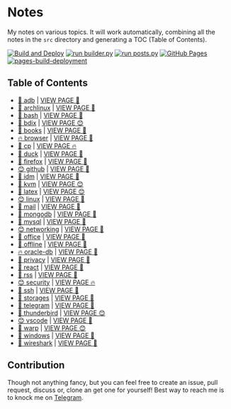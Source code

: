 # Notes

My notes on various topics. It will work automatically, combining all the notes in the `src` directory and generating a TOC (Table of Contents).

[![Build and Deploy](https://github.com/SharafatKarim/notes/actions/workflows/action.yml/badge.svg)](https://github.com/SharafatKarim/notes/actions/workflows/action.yml)
[![run builder.py](https://github.com/SharafatKarim/notes/actions/workflows/action.yml/badge.svg)](https://github.com/SharafatKarim/notes/actions/workflows/action.yml)
[![run posts.py](https://github.com/SharafatKarim/notes/actions/workflows/posts.yml/badge.svg)](https://github.com/SharafatKarim/notes/actions/workflows/posts.yml)
[![GitHub Pages](https://github.com/SharafatKarim/notes/actions/workflows/gh-pages.yml/badge.svg)](https://github.com/SharafatKarim/notes/actions/workflows/gh-pages.yml)
[![pages-build-deployment](https://github.com/SharafatKarim/notes/actions/workflows/pages/pages-build-deployment/badge.svg)](https://github.com/SharafatKarim/notes/actions/workflows/pages/pages-build-deployment)


## Table of Contents

- [🎸 adb](src/adb.md) | <a href='https://sharafat.is-a.dev/notes/adb' target='_blank'>VIEW PAGE 🎸</a>
- [🎸 archlinux](src/archlinux.md) | <a href='https://sharafat.is-a.dev/notes/archlinux' target='_blank'>VIEW PAGE 🎸</a>
- [🎸 bash](src/bash.md) | <a href='https://sharafat.is-a.dev/notes/bash' target='_blank'>VIEW PAGE 🌈</a>
- [🤖 bdix](src/bdix.md) | <a href='https://sharafat.is-a.dev/notes/bdix' target='_blank'>VIEW PAGE 😊</a>
- [🎉 books](src/books.md) | <a href='https://sharafat.is-a.dev/notes/books' target='_blank'>VIEW PAGE 🤖</a>
- [🔥 browser](src/browser.md) | <a href='https://sharafat.is-a.dev/notes/browser' target='_blank'>VIEW PAGE 🍕</a>
- [🌟 cp](src/cp.md) | <a href='https://sharafat.is-a.dev/notes/cp' target='_blank'>VIEW PAGE 🔥</a>
- [🌟 duck](src/duck.md) | <a href='https://sharafat.is-a.dev/notes/duck' target='_blank'>VIEW PAGE 🌟</a>
- [🌈 firefox](src/firefox.md) | <a href='https://sharafat.is-a.dev/notes/firefox' target='_blank'>VIEW PAGE 🌈</a>
- [😊 github](src/github.md) | <a href='https://sharafat.is-a.dev/notes/github' target='_blank'>VIEW PAGE 🎉</a>
- [🤖 idm](src/idm.md) | <a href='https://sharafat.is-a.dev/notes/idm' target='_blank'>VIEW PAGE 🌟</a>
- [🎉 kvm](src/kvm.md) | <a href='https://sharafat.is-a.dev/notes/kvm' target='_blank'>VIEW PAGE 😊</a>
- [🎉 latex](src/latex.md) | <a href='https://sharafat.is-a.dev/notes/latex' target='_blank'>VIEW PAGE 😊</a>
- [😊 linux](src/linux.md) | <a href='https://sharafat.is-a.dev/notes/linux' target='_blank'>VIEW PAGE 🚀</a>
- [🎉 mail](src/mail.md) | <a href='https://sharafat.is-a.dev/notes/mail' target='_blank'>VIEW PAGE 🍕</a>
- [🎸 mongodb](src/mongodb.md) | <a href='https://sharafat.is-a.dev/notes/mongodb' target='_blank'>VIEW PAGE 🤖</a>
- [🍕 mysql](src/mysql.md) | <a href='https://sharafat.is-a.dev/notes/mysql' target='_blank'>VIEW PAGE 🌟</a>
- [😊 networking](src/networking.md) | <a href='https://sharafat.is-a.dev/notes/networking' target='_blank'>VIEW PAGE 🚀</a>
- [🚀 office](src/office.md) | <a href='https://sharafat.is-a.dev/notes/office' target='_blank'>VIEW PAGE 🎸</a>
- [🤖 offline](src/offline.md) | <a href='https://sharafat.is-a.dev/notes/offline' target='_blank'>VIEW PAGE 🤖</a>
- [🔥 oracle-db](src/oracle-db.md) | <a href='https://sharafat.is-a.dev/notes/oracle-db' target='_blank'>VIEW PAGE 👾</a>
- [🎸 privacy](src/privacy.md) | <a href='https://sharafat.is-a.dev/notes/privacy' target='_blank'>VIEW PAGE 🎸</a>
- [🎸 react](src/react.md) | <a href='https://sharafat.is-a.dev/notes/react' target='_blank'>VIEW PAGE 🎉</a>
- [🍕 rss](src/rss.md) | <a href='https://sharafat.is-a.dev/notes/rss' target='_blank'>VIEW PAGE 🎉</a>
- [😊 security](src/security.md) | <a href='https://sharafat.is-a.dev/notes/security' target='_blank'>VIEW PAGE 🔥</a>
- [🚀 ssh](src/ssh.md) | <a href='https://sharafat.is-a.dev/notes/ssh' target='_blank'>VIEW PAGE 🍕</a>
- [👾 storages](src/storages.md) | <a href='https://sharafat.is-a.dev/notes/storages' target='_blank'>VIEW PAGE 🚀</a>
- [🎸 telegram](src/telegram.md) | <a href='https://sharafat.is-a.dev/notes/telegram' target='_blank'>VIEW PAGE 🤖</a>
- [🎉 thunderbird](src/thunderbird.md) | <a href='https://sharafat.is-a.dev/notes/thunderbird' target='_blank'>VIEW PAGE 😊</a>
- [😊 vscode](src/vscode.md) | <a href='https://sharafat.is-a.dev/notes/vscode' target='_blank'>VIEW PAGE 👾</a>
- [🌈 warp](src/warp.md) | <a href='https://sharafat.is-a.dev/notes/warp' target='_blank'>VIEW PAGE 😊</a>
- [🤖 windows](src/windows.md) | <a href='https://sharafat.is-a.dev/notes/windows' target='_blank'>VIEW PAGE 🤖</a>
- [👾 wireshark](src/wireshark.md) | <a href='https://sharafat.is-a.dev/notes/wireshark' target='_blank'>VIEW PAGE 🌈</a>

## Contribution

Though not anything fancy, but you can feel free to create an issue, pull request, discuss or, clone an get one for yourself!
Best way to reach me is to knock me on [Telegram](https://t.me/SharafatKarim).

